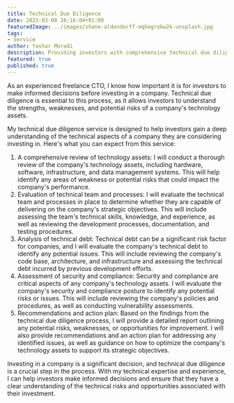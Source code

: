 ```yaml
---
title: Technical Due Diligence
date: 2023-03-08 16:16:04+01:00
featuredImage: ../images/shane-aldendorff-mqhegrokw2k-unsplash.jpg
tags:
- Service
author: Yashar Moradi
description: Providing investors with comprehensive technical due diligence to assess the soundness of a company's technology assets and ensure informed investment decisions.
featured: true
published: true
---
```

As an experienced freelance CTO, I know how important it is for investors to make informed decisions before investing in a company. Technical due diligence is essential to this process, as it allows investors to understand the strengths, weaknesses, and potential risks of a company's technology assets.

My technical due diligence service is designed to help investors gain a deep understanding of the technical aspects of a company they are considering investing in. Here's what you can expect from this service:

1. A comprehensive review of technology assets: I will conduct a thorough review of the company's technology assets, including hardware, software, infrastructure, and data management systems. This will help identify any areas of weakness or potential risks that could impact the company's performance.
2. Evaluation of technical team and processes: I will evaluate the technical team and processes in place to determine whether they are capable of delivering on the company's strategic objectives. This will include assessing the team's technical skills, knowledge, and experience, as well as reviewing the development processes, documentation, and testing procedures.
3. Analysis of technical debt: Technical debt can be a significant risk factor for companies, and I will evaluate the company's technical debt to identify any potential issues. This will include reviewing the company's code base, architecture, and infrastructure and assessing the technical debt incurred by previous development efforts.
4. Assessment of security and compliance: Security and compliance are critical aspects of any company's technology assets. I will evaluate the company's security and compliance posture to identify any potential risks or issues. This will include reviewing the company's policies and procedures, as well as conducting vulnerability assessments.
5. Recommendations and action plan: Based on the findings from the technical due diligence process, I will provide a detailed report outlining any potential risks, weaknesses, or opportunities for improvement. I will also provide recommendations and an action plan for addressing any identified issues, as well as guidance on how to optimize the company's technology assets to support its strategic objectives.

Investing in a company is a significant decision, and technical due diligence is a crucial step in the process. With my technical expertise and experience, I can help investors make informed decisions and ensure that they have a clear understanding of the technical risks and opportunities associated with their investment.
